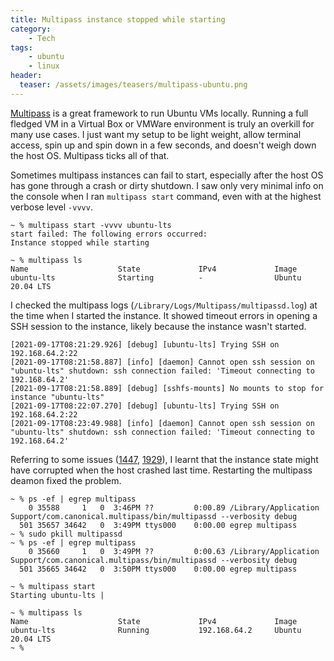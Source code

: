 ```yaml
---
title: Multipass instance stopped while starting
category:
    - Tech
tags:
    - ubuntu
    - linux
header:
  teaser: /assets/images/teasers/multipass-ubuntu.png
---
```


[Multipass](https://multipass.run/docs) is a great framework to run Ubuntu VMs locally. Running a full fledged VM in a Virtual Box or VMWare environment is truly an overkill for many use cases. I just want my setup to be light weight, allow terminal access, spin up and spin down in a few seconds, and doesn't weigh down the host OS. Multipass ticks all of that.

Sometimes multipass instances can fail to start, especially after the host OS has gone through a crash or dirty shutdown. I saw only very minimal info on the console when I ran `multipass start` command, even with at the highest verbose level `-vvvv`.

```text
~ % multipass start -vvvv ubuntu-lts
start failed: The following errors occurred:
Instance stopped while starting

~ % multipass ls
Name                    State             IPv4             Image
ubuntu-lts              Starting          -                Ubuntu 20.04 LTS
```

I checked the multipass logs (`/Library/Logs/Multipass/multipassd.log`) at the time when I started the instance. It showed timeout errors in opening a SSH session to the instance, likely because the instance wasn't started.

```text
[2021-09-17T08:21:29.926] [debug] [ubuntu-lts] Trying SSH on 192.168.64.2:22
[2021-09-17T08:21:58.887] [info] [daemon] Cannot open ssh session on "ubuntu-lts" shutdown: ssh connection failed: 'Timeout connecting to 192.168.64.2'
[2021-09-17T08:21:58.889] [debug] [sshfs-mounts] No mounts to stop for instance "ubuntu-lts"
[2021-09-17T08:22:07.270] [debug] [ubuntu-lts] Trying SSH on 192.168.64.2:22
[2021-09-17T08:23:49.988] [info] [daemon] Cannot open ssh session on "ubuntu-lts" shutdown: ssh connection failed: 'Timeout connecting to 192.168.64.2'
```

Referring to some issues ([1447](https://github.com/canonical/multipass/issues/1447), [1929](https://github.com/canonical/multipass/issues/1929)), I learnt that the instance state might have corrupted when the host crashed last time. Restarting the multipass deamon fixed the problem.

```text
~ % ps -ef | egrep multipass
    0 35588     1   0  3:46PM ??         0:00.89 /Library/Application Support/com.canonical.multipass/bin/multipassd --verbosity debug
  501 35657 34642   0  3:49PM ttys000    0:00.00 egrep multipass
~ % sudo pkill multipassd
~ % ps -ef | egrep multipass
    0 35660     1   0  3:49PM ??         0:00.63 /Library/Application Support/com.canonical.multipass/bin/multipassd --verbosity debug
  501 35665 34642   0  3:50PM ttys000    0:00.00 egrep multipass

~ % multipass start
Starting ubuntu-lts |

~ % multipass ls
Name                    State             IPv4             Image
ubuntu-lts              Running           192.168.64.2     Ubuntu 20.04 LTS
~ %
```
